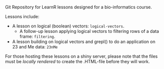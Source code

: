 Git Repository for LearnR lessons designed for a bio-informatics course.

Lessons include:

* A lesson on logical (boolean) vectors: `logical-vectors`.
    * A follow-up lesson applying logical vectors to filtering rows of a data frame: `filtering`.
* A lesson building on logical vectors and grepl() to do an application on 23 and Me data: `23nMe`

For those hosting these lessons on a shiny server, please note that the 
files must be *locally rendered* to create the .HTML-file before they will 
work.

